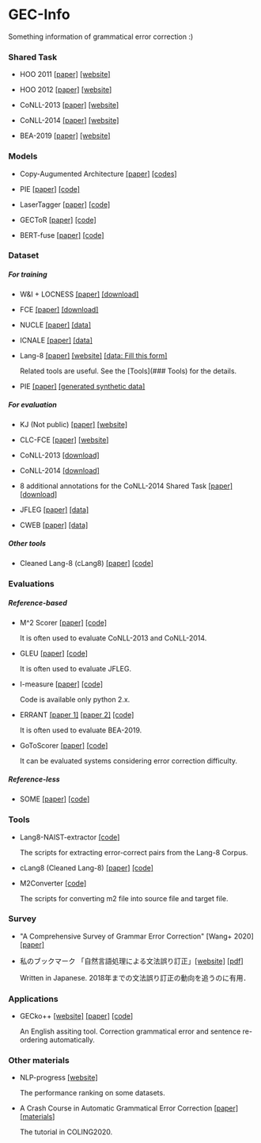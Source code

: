 # GEC-Info

Something information of grammatical error correction :)

### Shared Task

* HOO 2011 [[paper]](https://aclanthology.org/W11-2838/) [[website]](https://www.mq.edu.au/research/research-centres-groups-and-facilities/innovative-technologies/centres/centre-for-language-technology-clt/research/projects/hoo-helping-our-own/hoo-2011)

* HOO 2012 [[paper]](https://aclanthology.org/W12-2006.pdf) [[website]](https://www.mq.edu.au/research/research-centres-groups-and-facilities/innovative-technologies/centres/centre-for-language-technology-clt/research/projects/hoo-helping-our-own/hoo-2012-shared-task-on-preposition-and-determiner-error-correction)

* CoNLL-2013 [[paper]](https://aclanthology.org/W13-3601/) [[website]](https://www.comp.nus.edu.sg/~nlp/conll13st.html)

* CoNLL-2014 [[paper]](https://aclanthology.org/W14-1701/) [[website]](https://www.comp.nus.edu.sg/~nlp/conll14st.html)

* BEA-2019 [[paper]](https://aclanthology.org/W19-4406/) [[website]](https://www.cl.cam.ac.uk/research/nl/bea2019st/)



### Models

* Copy-Augumented Architecture [[paper]](https://aclanthology.org/N19-1014.pdf) [[codes]](https://github.com/yuantiku/fairseq-gec)

* PIE [[paper]](https://aclanthology.org/D19-1435/) [[code]](https://github.com/awasthiabhijeet/PIE)
* LaserTagger [[paper]](https://arxiv.org/abs/1909.01187) [[code]](https://github.com/google-research/lasertagger)

* GECToR [[paper]](https://aclanthology.org/2020.bea-1.16/) [[code]](https://github.com/grammarly/gector)
* BERT-fuse [[paper]](https://aclanthology.org/2020.acl-main.391/) [[code]](https://github.com/kanekomasahiro/bert-gec)



### Dataset

##### For training

* W&I + LOCNESS [[paper]](https://www.cl.cam.ac.uk/~hy260/WI-cefr.pdf) [[download]](https://www.cl.cam.ac.uk/research/nl/bea2019st/data/wi+locness_v2.1.bea19.tar.gz)

* FCE [[paper]](https://www.aclweb.org/anthology/P11-1019) [[download]](https://www.cl.cam.ac.uk/research/nl/bea2019st/data/fce_v2.1.bea19.tar.gz)

* NUCLE [[paper]](https://www.aclweb.org/anthology/W13-1703) [[data]](https://www.comp.nus.edu.sg/~nlp/corpora.html)

* ICNALE [[paper]](http://www.lib.kobe-u.ac.jp/infolib/meta_pub/G0000003kernel_81006678) [[data]](http://language.sakura.ne.jp/icnale/)

* Lang-8 [[paper]](https://aclanthology.org/I11-1017.pdf) [[website]](https://sites.google.com/site/naistlang8corpora/) [[data: Fill this form]](https://docs.google.com/forms/d/17gZZsC_rnaACMXmPiab3kjqBEtRHPMz0UG9Dk-x_F0k/viewform?edit_requested=true)

  Related tools are useful. See the [Tools](### Tools) for the details.

* PIE [[paper]](https://aclanthology.org/D19-1435.pdf) [[generated synthetic data]](https://drive.google.com/open?id=1bl5reJ-XhPEfEaPjvO45M7w0yN-0XGOA)

##### For evaluation

* KJ (Not public) [[paper]](https://aclanthology.org/P11-1121/) [[website]](https://www.gsk.or.jp/catalog/gsk2019-a/)
* CLC-FCE [[paper]](https://aclanthology.org/P11-1019/) [[website]](https://ilexir.co.uk/datasets/index.html)
* CoNLL-2013 [[download]](https://www.comp.nus.edu.sg/~nlp/conll13st/release2.3.1.tar.gz)

* CoNLL-2014 [[download]](https://www.comp.nus.edu.sg/~nlp/conll14st/conll14st-test-data.tar.gz)

* 8 additional annotations for the CoNLL-2014 Shared Task [[paper]](https://aclanthology.org/P15-1068/) [[download]](https://aclanthology.org/attachments/P15-1068.Datasets.zip)

* JFLEG [[paper]](https://aclanthology.org/E17-2037/) [[data]](https://github.com/keisks/jfleg)

* CWEB [[paper]](https://github.com/SimonHFL/CWEB/tree/master/data) [[data]]( https://github.com/SimonHFL/CWEB)

##### Other tools

* Cleaned Lang-8 (cLang8) [[paper]](https://arxiv.org/abs/2106.03830) [[code]](https://github.com/google-research-datasets/clang8)

  

### Evaluations

##### Reference-based

* M^2 Scorer [[paper]](https://aclanthology.org/N12-1067/) [[code]](https://github.com/nusnlp/m2scorer)

  It is often used to evaluate CoNLL-2013 and CoNLL-2014.

* GLEU [[paper]](https://aclanthology.org/P15-2097.pdf) [[code]](https://github.com/cnap/gec-ranking)

  It is often used to evaluate JFLEG.

* I-measure [[paper]](https://aclanthology.org/N15-1060/) [[code]](https://github.com/mfelice/imeasure)

  Code is available only python 2.x.

* ERRANT [[paper 1]](https://www.aclweb.org/anthology/C16-1079) [[paper 2]](https://www.aclweb.org/anthology/P17-1074) [[code]](https://github.com/chrisjbryant/errant)

  It is often used to evaluate BEA-2019.

* GoToScorer [[paper]](https://www.aclweb.org/anthology/2020.coling-main.188) [[code]](https://github.com/gotutiyan/GTS)

  It can be evaluated systems considering error correction difficulty.

##### Reference-less

* SOME [[paper]](https://aclanthology.org/2020.coling-main.573.pdf) [[code]](https://github.com/kokeman/SOME)



### Tools

* Lang8-NAIST-extractor [[code]](https://github.com/tomo-wb/Lang8-NAIST-extractor)

  The scripts for extracting error-correct pairs from the Lang-8 Corpus.

* cLang8 (Cleaned Lang-8)  [[paper]](https://arxiv.org/abs/2106.03830) [[code]](https://github.com/google-research-datasets/clang8)

* M2Converter [[code]](https://github.com/Jason3900/M2Convertor)

  The scripts for converting m2 file into source file and target file.

  

### Survey

* "A Comprehensive Survey of Grammar Error Correction" [Wang+ 2020] [[paper]](https://arxiv.org/abs/2005.06600)

* 私のブックマーク 「自然言語処理による文法誤り訂正」[[website]](https://www.ai-gakkai.or.jp/resource/my-bookmark/my-bookmark_vol33-no6/) [[pdf]](https://www.jstage.jst.go.jp/article/jjsai/33/6/33_893/_pdf/-char/ja)

  Written in Japanese. 2018年までの文法誤り訂正の動向を追うのに有用．



### Applications

* GECko++ [[website]](https://gecko-app.azurewebsites.net) [[paper]](https://aclanthology.org/2021.jeptalnrecital-demo.3.pdf) [[code]](https://github.com/psawa/gecko-app)

  An English assiting tool. Correction grammatical error and sentence re-ordering automatically.



### Other materials

* NLP-progress [[website]](http://nlpprogress.com/english/grammatical_error_correction.html)

  The performance ranking on some datasets.

* A Crash Course in Automatic Grammatical Error Correction [[paper]](https://www.aclweb.org/anthology/2020.coling-tutorials.6/) [[materials]](https://github.com/grammatical/coling2020-tutorial)

  The tutorial in COLING2020.